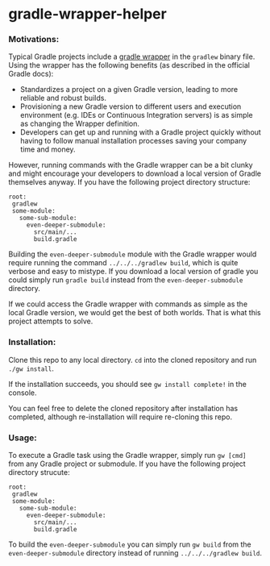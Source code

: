 # gradle-wrapper-helper

### Motivations:

Typical Gradle projects include a [gradle wrapper](https://docs.gradle.org/current/userguide/gradle_wrapper.html) in the `gradlew` binary file.
Using the wrapper has the following benefits (as described in the official Gradle docs):
- Standardizes a project on a given Gradle version, leading to more reliable and robust builds.
- Provisioning a new Gradle version to different users and execution environment (e.g. IDEs or Continuous Integration servers) is as simple as changing the Wrapper definition.
- Developers can get up and running with a Gradle project quickly without having to follow manual installation processes saving your company time and money.

However, running commands with the Gradle wrapper can be a bit clunky and might encourage your developers to download a local version
of Gradle themselves anyway. If you have the following project directory structure:
```
root:
 gradlew
 some-module:
   some-sub-module:
     even-deeper-submodule:
       src/main/...
       build.gradle
```
Building the `even-deeper-submodule` module with the Gradle wrapper would require running the command `../../../gradlew build`, which is quite verbose and easy to mistype.
If you download a local version of gradle you could simply run `gradle build` instead from the `even-deeper-submodule` directory.

If we could access the Gradle wrapper with commands as simple as the local Gradle version, we would get the best of both worlds. That is what this project attempts to solve.

### Installation:

Clone this repo to any local directory. `cd` into the cloned repository and run `./gw install`. 

If the installation succeeds, you should see `gw install complete!` in the console.

You can feel free to delete the cloned repository after installation has completed, although re-installation will require
re-cloning this repo.

### Usage:

To execute a Gradle task using the Gradle wrapper, simply run `gw [cmd]` from any Gradle project or submodule. If you have the following project directory strucute:
```
root:
 gradlew
 some-module:
   some-sub-module:
     even-deeper-submodule:
       src/main/...
       build.gradle
```
To build the `even-deeper-submodule` you can simply run `gw build` from the `even-deeper-submodule` directory instead of running
`../../../gradlew build`.
